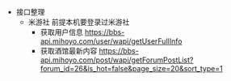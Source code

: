 * 接口整理
  * 米游社 前提本机要登录过米游社
    * 获取用户信息 https://bbs-api.mihoyo.com/user/wapi/getUserFullInfo
    * 获取酒馆最新内容 https://bbs-api.mihoyo.com/post/wapi/getForumPostList?forum_id=26&is_hot=false&page_size=20&sort_type=1